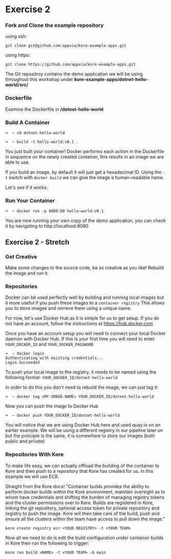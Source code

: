 # Exercise 2

### Fork and Clone the example repository

using ssh:

```
git clone git@github.com:appvia/kore-example-apps.git
```

using https:

```
git clone https://github.com/appvia/kore-example-apps.git
```

The Git repositroy contains the demo application we will be using throughout this workshop under **kore-example-apps/dotnet-hello-world/src/**

### Dockerfile

Examine the Dockerfile in **/dotnet-hello-world**

### Build A Container

```
➜  ~ cd dotnet-hello-world

➜  ~ build -t hello-world:v0.1 .
```

You just built your container! Docker performs each action in the Dockerfile in sequence on the newly created container, this results in an image we are able to use.

If you build an image, by default it will just get a hexadecimal ID. Using the `-t` switch with `docker build` we can give the image a human-readable name.

Let's see if it works:

### Run Your Container

```
➜  ~ docker run -p 8080:80 hello-world:v0.1
```

You are now running your own copy of the demo application, you can check it by navigating to http://localhost:8080

## Exercise 2 - Stretch

### Get Creative

Make some changes to the source code, be as creative as you like! Rebuild the image and run it.

### Repositories

Docker can be used perfectly well by building and running local images but it more useful if you push these images to a `container registry` This allows you to store images and retrieve them using a unique name.

For now, let's use Docker Hub as it is simple for us to get setup. If you do not have an account, follow the instructions at https://hub.docker.com

Once you have an account setup you will need to connect your local Docker daemon with  Docker Hub. If this is your first time you will need to enter `YOUR_DOCKER_ID` and `YOUR_DOCKER_PASSWORD`

```
➜  ~ docker login
Authenticating with existing credentials...
Login Succeeded
```

To push your local image to the registry, it needs to be named using the following format: `YOUR_DOCKER_ID/dotnet-hello-world`

In order to do this you don't need to rebuild the image, we can just tag it:

```
➜  ~ docker tag <MY-IMAGE-NAME> YOUR_DOCKER_ID/dotnet-hello-world
```

Now you can push the image to Docker Hub

```
➜  ~ docker push YOUR_DOCKER_ID/dotnet-hello-world
```

You will notice that we are using Docker Hub here and used quay.io on an earlier example. We will be using a different registry in our pipeline later on but the principle is the same, it is somewhere to store our images (both public and private)

### Repositories With Kore

To make life easy, we can actually offload the building of the container to Kore and then push to a repository that Kore has created for us. In this example we will use ECR.

Straight from the Kore docs! "Container builds provides the ability to perform docker builds within the Kore environment, maintain oversight as to whom have credentials and shifting the burden of managing registry tokens and the cluster permissions over to Kore. Builds are registered in Kore, linking the git repository, optional access token for private repository and registry to push the image. Kore will then take care of the build, push and ensure all the clusters within the team have access to pull down the image."

```
kore create registry ecr <YOUR REGISTRY> -t <YOUR TEAM>
```

Now all we need to do is edit the build configuration under container builds in Kore then run the following to trigger:

```
kore run build <NAME> -t <YOUR TEAM> -b main
```